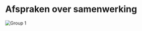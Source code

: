 # Afspraken over samenwerking

![Group 1](https://github.com/user-attachments/assets/15e6415e-5849-490e-a819-8bab5c7649e0)
